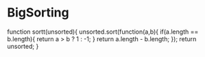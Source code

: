 # BigSorting
function sortt(unsorted){
    unsorted.sort(function(a,b){
        if(a.length == b.length){
            return a > b ? 1 : -1;
        }
        return a.length - b.length; 
    });
    return unsorted;
}
